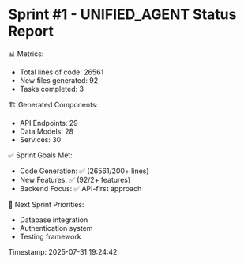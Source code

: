 
Sprint #1 - UNIFIED_AGENT Status Report
==================================================
📊 Metrics:
   - Total lines of code: 26561
   - New files generated: 92
   - Tasks completed: 3
   
🏗️ Generated Components:
   - API Endpoints: 29
   - Data Models: 28
   - Services: 30

✅ Sprint Goals Met:
   - Code Generation: ✅ (26561/200+ lines)
   - New Features: ✅ (92/2+ features)
   - Backend Focus: ✅ API-first approach
   
🎯 Next Sprint Priorities:
   - Database integration
   - Authentication system
   - Testing framework
   
Timestamp: 2025-07-31 19:24:42
